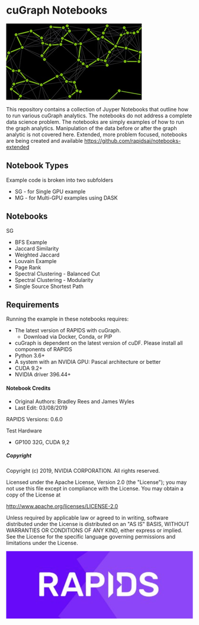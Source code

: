 

# cuGraph Notebooks

![GraphAnalyticsFigure](img/GraphAnalyticsFigure.jpg)

This repository contains a collection of Juyper Notebooks that outline how to run various cuGraph analytics.   The notebooks do not address a complete data science problem.  The notebooks are simply examples of how to run the graph analytics.  Manipulation of the data before or after the graph analytic is not covered here.   Extended, more problem focused, notebooks are being created and available https://github.com/rapidsai/notebooks-extended



## Notebook Types

Example code is broken into two subfolders

- SG - for Single GPU example
- MG - for Multi-GPU examples using DASK



## Notebooks

SG

- BFS Example 
- Jaccard Similarity
- Weighted Jaccard
- Louvain Example
- Page Rank
- Spectral Clustering - Balanced Cut
- Spectral Clustering - Modularity
- Single Source Shortest Path





## Requirements

Running the example in these notebooks requires:

* The latest version of RAPIDS with cuGraph.
  * Download via Docker, Conda, or PIP  
* cuGraph is dependent on the latest version of cuDF.  Please install all components of RAPIDS 
* Python 3.6+
* A system with an NVIDIA GPU:  Pascal architecture or better
* CUDA 9.2+
* NVIDIA driver 396.44+



#### Notebook Credits

- Original Authors: Bradley Rees and James Wyles
- Last Edit: 03/08/2019

RAPIDS Versions: 0.6.0    

Test Hardware

- GP100 32G, CUDA 9,2



##### Copyright

Copyright (c) 2019, NVIDIA CORPORATION.  All rights reserved.

Licensed under the Apache License, Version 2.0 (the "License");  you may not use this file except in compliance with the License.  You may obtain a copy of the License at

http://www.apache.org/licenses/LICENSE-2.0 

Unless required by applicable law or agreed to in writing, software distributed under the License is distributed on an "AS IS" BASIS, WITHOUT WARRANTIES OR CONDITIONS OF ANY KIND, either express or implied.  See the License for the specific language governing permissions and limitations under the License.





![RAPIDS](img/rapids_logo.png)

